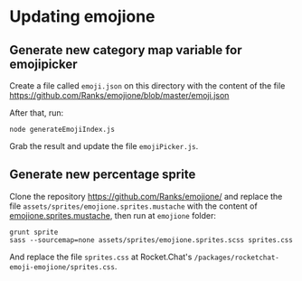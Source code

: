 # Updating emojione

## Generate new category map variable for emojipicker
Create a file called `emoji.json` on this directory with the content of the file https://github.com/Ranks/emojione/blob/master/emoji.json

After that, run:
```
node generateEmojiIndex.js
```

Grab the result and update the file `emojiPicker.js`.

## Generate new percentage sprite
Clone the repository https://github.com/Ranks/emojione/ and replace the file `assets/sprites/emojione.sprites.mustache` with the content 
of [emojione.sprites.mustache](emojione.sprites.mustache), then run at `emojione` folder:

```
grunt sprite
sass --sourcemap=none assets/sprites/emojione.sprites.scss sprites.css
```

And replace the file `sprites.css` at Rocket.Chat's `/packages/rocketchat-emoji-emojione/sprites.css`.
